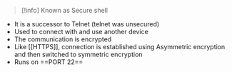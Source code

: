 > [!info] Known as Secure shell

- It is a successor to Telnet (telnet was unsecured)
- Used to connect with and use another device
- The communication is encrypted 
- Like [[HTTPS]], connection is established using Asymmetric encryption and then switched to symmetric encryption
- Runs on ==PORT 22== 